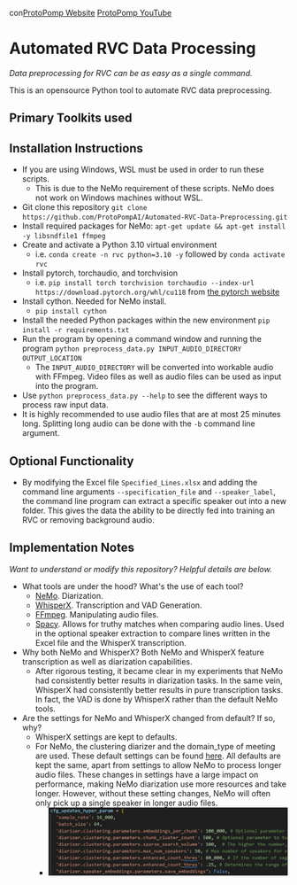 con[ProtoPomp Website](https://protopomp.com)
[ProtoPomp YouTube](https://youtube.com/@protopomp)

# Automated RVC Data Processing
*Data preprocessing for RVC can be as easy as a single command.*

This is an opensource Python tool to automate RVC data preprocessing.

## Primary Toolkits used

## Installation Instructions
* If you are using Windows, WSL must be used in order to run these scripts.
  * This is due to the NeMo requirement of these scripts. NeMo does not work on Windows machines without WSL.
* Git clone this repository `git clone https://github.com/ProtoPompAI/Automated-RVC-Data-Preprocessing.git`
* Install required packages for NeMo: `apt-get update && apt-get install -y libsndfile1 ffmpeg`
* Create and activate a Python 3.10 virtual environment 
  * i.e. `conda create -n rvc python=3.10 -y` followed by `conda activate rvc`
* Install pytorch, torchaudio, and torchvision
  * i.e. `pip install torch torchvision torchaudio --index-url https://download.pytorch.org/whl/cu118` from [the pytorch website](https://pytorch.org/get-started/locally/)
* Install cython. Needed for NeMo install.
  * `pip install cython`
* Install the needed Python packages within the new environment `pip install -r requirements.txt`
* Run the program by opening a command window and running the program `python preprocess_data.py INPUT_AUDIO_DIRECTORY OUTPUT_LOCATION`
  * The `INPUT_AUDIO_DIRECTORY` will be converted into workable audio with FFmpeg. Video files as well as audio files can be used as input into the program.
* Use `python preprocess_data.py --help` to see the different ways to process raw input data.
* It is highly recommended to use audio files that are at most 25 minutes long. Splitting long audio can be done with the `-b` command line argument.

## Optional Functionality
* By modifying the Excel file `Specified_Lines.xlsx` and adding the command line arguments `--specification_file` and `--speaker_label`, the command line program can extract a specific speaker out into a new folder. This gives the data the ability to be directly fed into training an RVC or removing background audio.

## Implementation Notes
*Want to understand or modify this repository? Helpful details are below.*
* What tools are under the hood? What's the use of each tool?
  * [NeMo](https://github.com/NVIDIA/NeMo). Diarization.
  * [WhisperX](https://github.com/m-bain/whisperX). Transcription and VAD Generation.
  * [FFmpeg](https://github.com/FFmpeg/FFmpeg). Manipulating audio files.
  * [Spacy](https://github.com/explosion/spaCy). Allows for truthy matches when comparing audio lines. Used in the optional speaker extraction to compare lines written in the Excel file and the WhisperX transcription.
* Why both NeMo and WhisperX? Both NeMo and WhisperX feature transcription as well as diarization capabilities.
  * After rigorous testing, it became clear in my experiments that NeMo had consistently better results in diarization tasks. In the same vein, WhisperX had consistently better results in pure transcription tasks. In fact, the VAD is done by WhisperX rather than the default NeMo tools.
* Are the settings for NeMo and WhisperX changed from default? If so, why?
  * WhisperX settings are kept to defaults.
  * For NeMo, the clustering diarizer and the domain_type of meeting are used. These default settings can be found [here](https://github.com/NVIDIA/NeMo/blob/main/examples/speaker_tasks/diarization/conf/inference/diar_infer_meeting.yaml). All defaults are kept the same, apart from settings to allow NeMo to process longer audio files. These changes in settings have a large impact on performance, making NeMo diarization use more resources and take longer. However, without these setting changes, NeMo will often only pick up a single speaker in longer audio files.
    * ![Nemo settings modifications](img/NeMo_updated_settings.png)